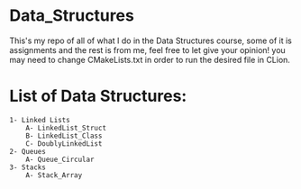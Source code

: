 # Data_Structures
This's my repo of all of what I do in the Data Structures course, some of it is assignments and the rest is from me, feel free to let give your opinion!
you may need to change CMakeLists.txt in order to run the desired file in CLion.
# List of Data Structures:
	1- Linked Lists
		A- LinkedList_Struct
		B- LinkedList_Class
		C- DoublyLinkedList
	2- Queues
		A- Queue_Circular
	3- Stacks
		A- Stack_Array
